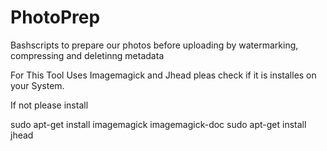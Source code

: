 # PhotoPrep
Bashscripts to prepare our photos before uploading by watermarking, compressing and deletinng metadata

For This Tool Uses Imagemagick and Jhead pleas check if it is installes on your System.

If not please install

sudo apt-get install imagemagick imagemagick-doc
sudo apt-get install jhead
